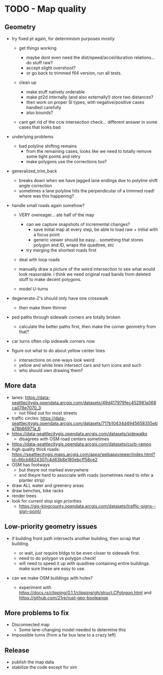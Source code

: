 # TODO - Map quality

## Geometry

- try fixed pt again, for determinism purposes mostly
	- get things working
		- maybe dont even need the dist/speed/accel/duration relations... do stuff raw?
		- accept slight overshoot?
		- or go back to trimmed f64 version, run all tests.

	- clean up
		- make stuff natively orderable
		- make pt2d internally (and also externally!) store two distances?
		- then work on proper SI types, with negative/positive cases handled carefully
		- also bounds?
	- cant get rid of the ccw intersection check... different answer in some cases that looks bad

- underlying problems
	- bad polyline shifting remains
		- from the remaining cases, looks like we need to totally remove some tight points and retry
		- make polygons use the corrections too?

- generalized_trim_back
	- breaks down when we have jagged lane endings due to polyline shift angle correction
	- sometimes a lane polyline hits the perpendicular of a trimmed road! where was this happening?

- handle small roads again somehow?
	- VERY overeager... ate half of the map
		- can we capture snapshots of incremental changes?
			- save initial map at every step, be able to load raw + initial with a focus point
			- generic viewer should be easy... something that stores polygon and ID, wraps the quadtree, etc
		- try merging the shortest roads first
	- deal with loop roads

	- manually draw a picture of the weird intersection to see what would look reasonable. i think we need original road bands from deleted stuff to make decent polygons.

	- model U-turns

- degenerate-2's should only have one crosswalk
	- then make them thinner

- ped paths through sidewalk corners are totally broken
	- calculate the better paths first, then make the corner geometry from that?
- car turns often clip sidewalk corners now

- figure out what to do about yellow center lines
	- intersections on one-ways look weird
	- yellow and white lines intersect cars and turn icons and such
	- who should own drawing them?

## More data

- lanes: https://data-seattlecitygis.opendata.arcgis.com/datasets/49d417979fec452981a068ca078e7070_3
	- not filled out for most streets
- traffic circles: https://data-seattlecitygis.opendata.arcgis.com/datasets/717b10434d4945658355eba78b66971a_6
- https://data-seattlecitygis.opendata.arcgis.com/datasets/sidewalks
	- disagrees with OSM road centers sometimes
- https://data-seattlecitygis.opendata.arcgis.com/datasets/curb-ramps
- high quality thick roads: https://seattlecitygis.maps.arcgis.com/apps/webappviewer/index.html?id=86cb6824307c4d63b8e180ebcff58ce2
- OSM has footways
	- but theyre not marked everywhere
	- and theyre hard to associate with roads (sometimes need to infer a planter strip)
- draw ALL water and greenery areas
- draw benches, bike racks
- render trees
- look for current stop sign priorities
	- https://gis-kingcounty.opendata.arcgis.com/datasets/traffic-signs--sign-point/

## Low-priority geometry issues

- if building front path intersects another building, then scrap that building.
	- or wait, just require bldgs to be even closer to sidewalk first.
	- need to do polygon vs polygon check!
	- will need to speed it up with quadtree containing entire buildings. make sure these are easy to use.

- can we make OSM buildings with holes?
	- experiment with https://docs.rs/clipping/0.1.1/clipping/gh/struct.CPolygon.html and https://github.com/21re/rust-geo-booleanop

## More problems to fix

- Disconnected map
	- Some lane-changing model needed to determine this
- Impossible turns (from a far bus lane to a crazy left)

## Release

- publish the map data
- stabilize the code except for sim
